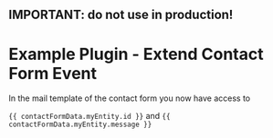 ## IMPORTANT: do not use in production!
# Example Plugin - Extend Contact Form Event
In the mail template of the contact form you now have access to 

`{{ contactFormData.myEntity.id }}` and `{{ contactFormData.myEntity.message }}`
